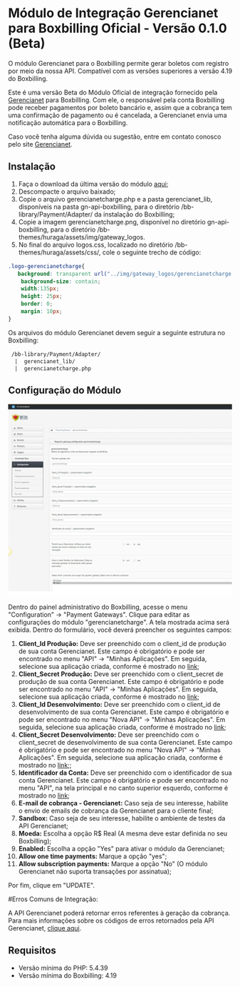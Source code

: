 # Módulo de Integração Gerencianet para Boxbilling Oficial - Versão 0.1.0 (Beta) #

O módulo Gerencianet para o Boxbilling permite gerar boletos com registro por meio da nossa API.
Compatível com as versões superiores a versão 4.19 do Boxbilling.

Este é uma versão Beta do Módulo Oficial de integração fornecido pela [Gerencianet](https://gerencianet.com.br/) para Boxbilling. Com ele, o responsável pela conta Boxbilling pode receber pagamentos por boleto bancário e, assim que a cobrança tem uma confirmação de pagamento ou é cancelada, a Gerencianet envia uma notificação automática para o Boxbilling.

Caso você tenha alguma dúvida ou sugestão, entre em contato conosco pelo site [Gerencianet](https://gerencianet.com.br/).

## Instalação

1. Faça o download da última versão do módulo [aqui](https://codeload.github.com/gerencianet/gn-api-boxbilling/zip/master);
2. Descompacte o arquivo baixado;
3. Copie o arquivo gerencianetcharge.php e a pasta gerencianet_lib, disponíveis na pasta gn-api-boxbilling, para o diretório /bb-library/Payment/Adapter/ da instalação do Boxbilling;
4. Copie a imagem gerencianetcharge.png, disponível no diretório gn-api-boxbilling, para o diretório /bb-themes/huraga/assets/img/gateway_logos. 
5. No final do arquivo logos.css, localizado no diretório /bb-themes/huraga/assets/css/, cole o seguinte trecho de código:

```css
.logo-gerencianetcharge{
   background: transparent url("../img/gateway_logos/gerencianetcharge.png") no-repeat scroll 0% 0%;
    background-size: contain;
    width:135px;
    height: 25px;
    border: 0;
    margin: 10px;
}

```

Os arquivos do módulo Gerencianet devem seguir a seguinte estrutura no Boxbilling:

```
 /bb-library/Payment/Adapter/
  |  gerencianet_lib/
  |  gerencianetcharge.php
```

## Configuração do Módulo

![Parametros de configuração do módulo Gerencianet](parametros_configuracao.png "Parametros de configuração do módulo Gerencianet")

Dentro do painel administrativo do Boxbilling, acesse o menu "Configuration" -> "Payment Gateways". Clique para editar as configurações do módulo "gerencianetcharge". A tela mostrada acima será exibida. Dentro do formulário, você deverá preencher os seguintes campos:

1. **Client_Id Produção:** Deve ser preenchido com o client_id de produção de sua conta Gerencianet. Este campo é obrigatório e pode ser encontrado no menu "API" -> "Minhas Aplicações". Em seguida, selecione sua aplicação criada, conforme é mostrado no [link](http://image.prntscr.com/image/7dc272063bb74dccba91739701a0478b.png);
2. **Client_Secret Produção:** Deve ser preenchido com o client_secret de produção de sua conta Gerencianet. Este campo é obrigatório e pode ser encontrado no menu "API" ->  "Minhas Aplicações". Em seguida, selecione sua aplicação criada, conforme é mostrado no [link](http://image.prntscr.com/image/7dc272063bb74dccba91739701a0478b.png);
3. **Client_Id Desenvolvimento:** Deve ser preenchido com o client_id de desenvolvimento de sua conta Gerencianet. Este campo é obrigatório e pode ser encontrado no menu "Nova API" -> "Minhas Aplicações". Em seguida, selecione sua aplicação criada, conforme é mostrado no [link](http://image.prntscr.com/image/447be4bc64644a35bcf5eaecd1125f5d.png);
4. **Client_Secret Desenvolvimento:** Deve ser preenchido com o client_secret de desenvolvimento de sua conta Gerencianet. Este campo é obrigatório e pode ser encontrado no menu "Nova API" -> "Minhas Aplicações". Em seguida, selecione sua aplicação criada, conforme é mostrado no [link](http://image.prntscr.com/image/447be4bc64644a35bcf5eaecd1125f5d.png);;
5. **Identificador da Conta:** Deve ser preenchido com o identificador de sua conta Gerencianet. Este campo é obrigatório e pode ser encontrado no menu "API", na tela principal e no canto superior esquerdo, conforme é mostrado no [link](http://image.prntscr.com/image/cabe13e1e5b64449b942cf31139150ba.png);
6. **E-mail de cobrança - Gerencianet:** Caso seja de seu interesse, habilite o envio de emails de cobrança da Gerencianet para o cliente final;
7. **Sandbox:** Caso seja de seu interesse, habilite o ambiente de testes da API Gerencianet;
8. **Moeda:** Escolha a opção R$ Real (A mesma deve estar definida no seu Boxbilling);
9. **Enabled:** Escolha a opção "Yes" para ativar o módulo da Gerencianet;
10. **Allow one time payments:** Marque a opção "yes";
11. **Allow subscription payments:** Marque a opção "No" (O módulo Gerencianet não suporta transações por assinatua);

Por fim, clique em "UPDATE".

#Erros Comuns de Integração:

A API Gerencianet poderá retornar erros referentes à geração da cobrança. Para mais informações sobre os códigos de erros retornados pela API Gerencianet, [clique aqui](https://docs.gerencianet.com.br/codigos-de-erros).

## Requisitos

* Versão mínima do PHP: 5.4.39
* Versão mínima do Boxbilling: 4.19


